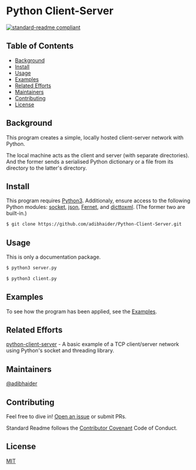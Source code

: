 # Python Client-Server
[![standard-readme compliant](https://img.shields.io/badge/readme%20style-standard-brightgreen.svg?style=flat-square)](https://github.com/RichardLitt/standard-readme)
## Table of Contents
* [Background](#background)
* [Install](#install)
* [Usage](#usage)
* [Examples](#examples)
* [Related Efforts](#related-efforts)
* [Maintainers](#maintainers)
* [Contributing](#contributing)
* [License](#license)
## Background
This program creates a simple, locally hosted client-server network with Python.

The local machine acts as the client and server (with separate directories). And the former sends a serialised Python dictionary or a file from its directory to the latter's directory.
## Install
This program requires [Python3](https://www.python.org/downloads/). Additionaly, ensure access to the following Python modules: [socket](https://docs.python.org/3/library/socket.html), [json](https://docs.python.org/3/library/json.html), [Fernet](https://cryptography.io/en/latest/fernet/), and [dicttoxml](https://pypi.org/project/dicttoxml/). (The former two are built-in.)
```bash
$ git clone https://github.com/adibhaider/Python-Client-Server.git
```
## Usage
This is only a documentation package.
```bash
$ python3 server.py
```
```bash
$ python3 client.py
```
## Examples
To see how the program has been applied, see the [Examples](https://github.com/adibhaider/Python-Client-Server/tree/main/Examples).
## Related Efforts
[python-client-server](https://github.com/pricheal/python-client-server) - A basic example of a TCP client/server network using Python's socket and threading library.
## Maintainers
[@adibhaider](https://github.com/adibhaider)
## Contributing
Feel free to dive in! [Open an issue](https://github.com/adibhaider/Python-Client-Server/issues/new) or submit PRs.

Standard Readme follows the [Contributor Covenant](https://www.contributor-covenant.org/version/1/3/0/code-of-conduct/) Code of Conduct.
## License
[MIT](https://github.com/adibhaider/Python-Client-Server/blob/main/LICENSE)
